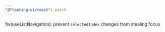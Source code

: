 ```yaml
---
"@floating-ui/react": patch
---
```


fix(useListNavigation): prevent `selectedIndex` changes from stealing focus
